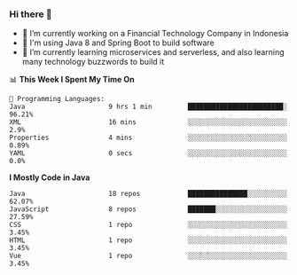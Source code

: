 ### Hi there 👋

<!--
**mazzama/mazzama** is a ✨ _special_ ✨ repository because its `README.md` (this file) appears on your GitHub profile.

Here are some ideas to get you started:

- 🔭 I’m currently working on ...
- 🌱 I’m currently learning ...
- 👯 I’m looking to collaborate on ...
- 🤔 I’m looking for help with ...
- 💬 Ask me about ...
- 📫 How to reach me: ...
- 😄 Pronouns: ...
- ⚡ Fun fact: ...
-->

- 🔭 I’m currently working on a Financial Technology Company in Indonesia
- :gun: I'm using Java 8 and Spring Boot to build software
- 🌱 I’m currently learning microservices and serverless, and also learning many technology buzzwords to build it

<!--START_SECTION:waka-->
📊 **This Week I Spent My Time On** 

```text
💬 Programming Languages: 
Java                     9 hrs 1 min         ████████████████████████░   96.21% 
XML                      16 mins             ░░░░░░░░░░░░░░░░░░░░░░░░░   2.9% 
Properties               4 mins              ░░░░░░░░░░░░░░░░░░░░░░░░░   0.89% 
YAML                     0 secs              ░░░░░░░░░░░░░░░░░░░░░░░░░   0.0%

```

**I Mostly Code in Java** 

```text
Java                     18 repos            ███████████████░░░░░░░░░░   62.07% 
JavaScript               8 repos             ███████░░░░░░░░░░░░░░░░░░   27.59% 
CSS                      1 repo              ░░░░░░░░░░░░░░░░░░░░░░░░░   3.45% 
HTML                     1 repo              ░░░░░░░░░░░░░░░░░░░░░░░░░   3.45% 
Vue                      1 repo              ░░░░░░░░░░░░░░░░░░░░░░░░░   3.45%

```



<!--END_SECTION:waka-->